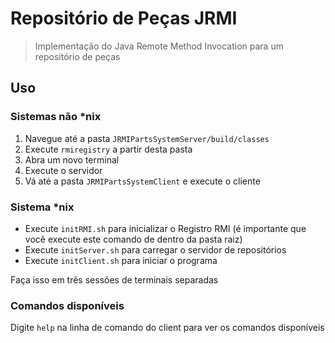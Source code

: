 # Repositório de Peças JRMI

> Implementação do Java Remote Method Invocation para um repositório de peças

## Uso

### Sistemas não *nix

1. Navegue até a pasta `JRMIPartsSystemServer/build/classes`
2. Execute `rmiregistry` a partir desta pasta
3. Abra um novo terminal
4. Execute o servidor
5. Vá até a pasta `JRMIPartsSystemClient` e execute o cliente

### Sistema *nix

- Execute `initRMI.sh` para inicializar o Registro RMI (é importante que você execute este comando de dentro da pasta raiz)
- Execute `initServer.sh` para carregar o servidor de repositórios
- Execute `initClient.sh` para iniciar o programa

Faça isso em três sessões de terminais separadas

### Comandos disponíveis

Digite `help` na linha de comando do client para ver os comandos disponíveis
